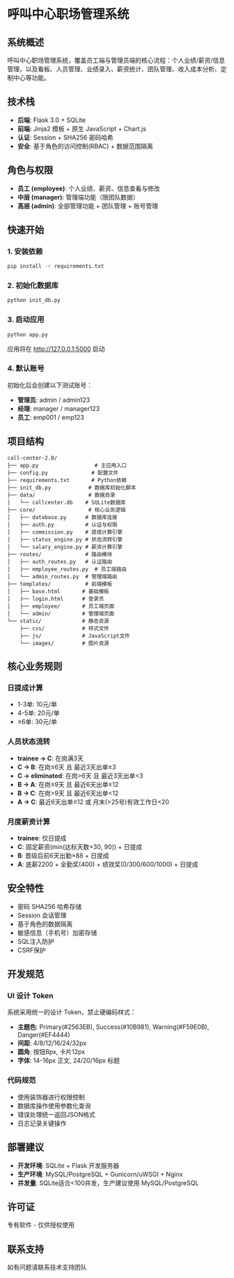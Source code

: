 # 呼叫中心职场管理系统

## 系统概述

呼叫中心职场管理系统，覆盖员工端与管理员端的核心流程：个人业绩/薪资/信息管理，以及看板、人员管理、业绩录入、薪资统计、团队管理、收入成本分析、定制中心等功能。

## 技术栈

- **后端**: Flask 3.0 + SQLite
- **前端**: Jinja2 模板 + 原生 JavaScript + Chart.js
- **认证**: Session + SHA256 密码哈希
- **安全**: 基于角色的访问控制(RBAC) + 数据范围隔离

## 角色与权限

- **员工 (employee)**: 个人业绩、薪资、信息查看与修改
- **中层 (manager)**: 管理端功能（限团队数据）
- **高层 (admin)**: 全部管理功能 + 团队管理 + 账号管理

## 快速开始

### 1. 安装依赖

```bash
pip install -r requirements.txt
```

### 2. 初始化数据库

```bash
python init_db.py
```

### 3. 启动应用

```bash
python app.py
```

应用将在 http://127.0.0.1:5000 启动

### 4. 默认账号

初始化后会创建以下测试账号：

- **管理员**: admin / admin123
- **经理**: manager / manager123  
- **员工**: emp001 / emp123

## 项目结构

```
call-center-2.0/
├── app.py                  # 主应用入口
├── config.py              # 配置文件
├── requirements.txt       # Python依赖
├── init_db.py            # 数据库初始化脚本
├── data/                 # 数据目录
│   └── callcenter.db    # SQLite数据库
├── core/                 # 核心业务逻辑
│   ├── database.py      # 数据库连接
│   ├── auth.py          # 认证与权限
│   ├── commission.py    # 提成计算引擎
│   ├── status_engine.py # 状态流转引擎
│   └── salary_engine.py # 薪资计算引擎
├── routes/              # 路由模块
│   ├── auth_routes.py   # 认证路由
│   ├── employee_routes.py  # 员工端路由
│   └── admin_routes.py  # 管理端路由
├── templates/           # 前端模板
│   ├── base.html       # 基础模板
│   ├── login.html      # 登录页
│   ├── employee/       # 员工端页面
│   └── admin/          # 管理端页面
└── static/             # 静态资源
    ├── css/            # 样式文件
    ├── js/             # JavaScript文件
    └── images/         # 图片资源
```

## 核心业务规则

### 日提成计算

- 1-3单: 10元/单
- 4-5单: 20元/单
- ≥6单: 30元/单

### 人员状态流转

- **trainee → C**: 在岗满3天
- **C → B**: 在岗≤6天 且 最近3天出单≥3
- **C → eliminated**: 在岗>6天 且 最近3天出单<3
- **B → A**: 在岗≤9天 且 最近6天出单≥12
- **B → C**: 在岗>9天 且 最近6天出单<12
- **A → C**: 最近6天出单≤12 或 月末(>25号)有效工作日<20

### 月度薪资计算

- **trainee**: 仅日提成
- **C**: 固定薪资(min(达标天数×30, 90)) + 日提成
- **B**: 晋级后前6天出勤×88 + 日提成
- **A**: 底薪2200 + 全勤奖(400) + 绩效奖(0/300/600/1000) + 日提成

## 安全特性

- 密码 SHA256 哈希存储
- Session 会话管理
- 基于角色的数据隔离
- 敏感信息（手机号）加密存储
- SQL注入防护
- CSRF保护

## 开发规范

### UI 设计 Token

系统采用统一的设计 Token，禁止硬编码样式：

- **主题色**: Primary(#2563EB), Success(#10B981), Warning(#F59E0B), Danger(#EF4444)
- **间距**: 4/8/12/16/24/32px
- **圆角**: 按钮8px, 卡片12px
- **字体**: 14-16px 正文, 24/20/16px 标题

### 代码规范

- 使用装饰器进行权限控制
- 数据库操作使用参数化查询
- 错误处理统一返回JSON格式
- 日志记录关键操作

## 部署建议

- **开发环境**: SQLite + Flask 开发服务器
- **生产环境**: MySQL/PostgreSQL + Gunicorn/uWSGI + Nginx
- **并发量**: SQLite适合<100并发，生产建议使用 MySQL/PostgreSQL

## 许可证

专有软件 - 仅供授权使用

## 联系支持

如有问题请联系技术支持团队


